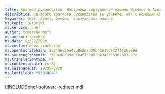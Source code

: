 ```yaml
---
title: Краткое руководство. Настройка виртуальной машины Windows в Azure с помощью Chef
description: Из этого краткого руководства вы узнаете, как с помощью Chef развернуть и настроить в Azure виртуальную машину Windows.
keywords: Chef, Azure, DevOps, виртуальная машина
ms.topic: tutorial
ms.service: chef
author: tomarchermsft
ms.author: tarcher
ms.date: 02/22/2020
ms.custom: devx-track-chef
ms.openlocfilehash: 22040ec2ba4368ede7b29b4be1959c27f126289d
ms.sourcegitcommit: 3c904d8d89d0cb4f13209cde3425c5307b83237c
ms.translationtype: HT
ms.contentlocale: ru-RU
ms.lasthandoff: 10/29/2020
ms.locfileid: "93024047"
---
```

[!INCLUDE [chef-software-redirect.md](includes/chef-software-redirect.md)]